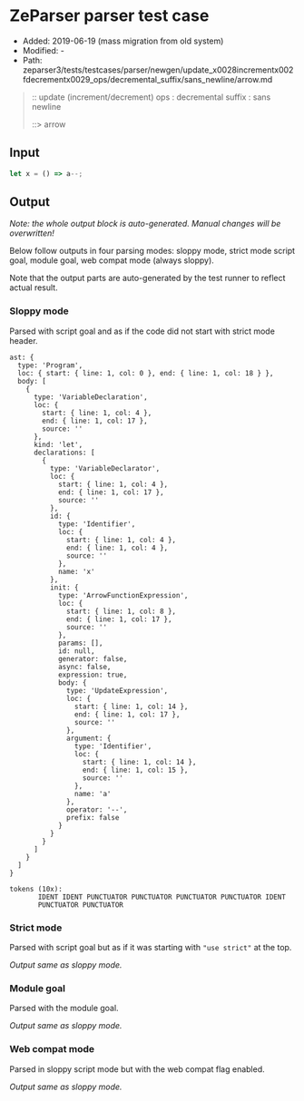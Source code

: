# ZeParser parser test case

- Added: 2019-06-19 (mass migration from old system)
- Modified: -
- Path: zeparser3/tests/testcases/parser/newgen/update_x0028incrementx002fdecrementx0029_ops/decremental_suffix/sans_newline/arrow.md

> :: update (increment/decrement) ops : decremental suffix : sans newline
>
> ::> arrow

## Input

`````js
let x = () => a--;
`````

## Output

_Note: the whole output block is auto-generated. Manual changes will be overwritten!_

Below follow outputs in four parsing modes: sloppy mode, strict mode script goal, module goal, web compat mode (always sloppy).

Note that the output parts are auto-generated by the test runner to reflect actual result.

### Sloppy mode

Parsed with script goal and as if the code did not start with strict mode header.

`````
ast: {
  type: 'Program',
  loc: { start: { line: 1, col: 0 }, end: { line: 1, col: 18 } },
  body: [
    {
      type: 'VariableDeclaration',
      loc: {
        start: { line: 1, col: 4 },
        end: { line: 1, col: 17 },
        source: ''
      },
      kind: 'let',
      declarations: [
        {
          type: 'VariableDeclarator',
          loc: {
            start: { line: 1, col: 4 },
            end: { line: 1, col: 17 },
            source: ''
          },
          id: {
            type: 'Identifier',
            loc: {
              start: { line: 1, col: 4 },
              end: { line: 1, col: 4 },
              source: ''
            },
            name: 'x'
          },
          init: {
            type: 'ArrowFunctionExpression',
            loc: {
              start: { line: 1, col: 8 },
              end: { line: 1, col: 17 },
              source: ''
            },
            params: [],
            id: null,
            generator: false,
            async: false,
            expression: true,
            body: {
              type: 'UpdateExpression',
              loc: {
                start: { line: 1, col: 14 },
                end: { line: 1, col: 17 },
                source: ''
              },
              argument: {
                type: 'Identifier',
                loc: {
                  start: { line: 1, col: 14 },
                  end: { line: 1, col: 15 },
                  source: ''
                },
                name: 'a'
              },
              operator: '--',
              prefix: false
            }
          }
        }
      ]
    }
  ]
}

tokens (10x):
       IDENT IDENT PUNCTUATOR PUNCTUATOR PUNCTUATOR PUNCTUATOR IDENT
       PUNCTUATOR PUNCTUATOR
`````

### Strict mode

Parsed with script goal but as if it was starting with `"use strict"` at the top.

_Output same as sloppy mode._

### Module goal

Parsed with the module goal.

_Output same as sloppy mode._

### Web compat mode

Parsed in sloppy script mode but with the web compat flag enabled.

_Output same as sloppy mode._
